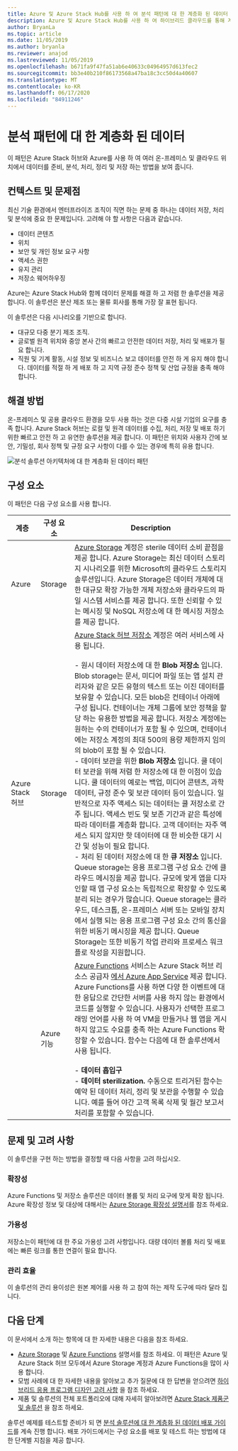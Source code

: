 ```yaml
---
title: Azure 및 Azure Stack Hub를 사용 하 여 분석 패턴에 대 한 계층화 된 데이터
description: Azure 및 Azure Stack Hub를 사용 하 여 하이브리드 클라우드를 통해 계층화 된 데이터 솔루션을 구현 하는 방법을 알아봅니다.
author: BryanLa
ms.topic: article
ms.date: 11/05/2019
ms.author: bryanla
ms.reviewer: anajod
ms.lastreviewed: 11/05/2019
ms.openlocfilehash: b671fa9f47fa51ab6e40633c04964957d613fec2
ms.sourcegitcommit: bb3e40b210f86173568a47ba18c3cc50d4a40607
ms.translationtype: MT
ms.contentlocale: ko-KR
ms.lasthandoff: 06/17/2020
ms.locfileid: "84911246"
---
```

# <a name="tiered-data-for-analytics-pattern"></a>분석 패턴에 대 한 계층화 된 데이터

이 패턴은 Azure Stack 허브와 Azure를 사용 하 여 여러 온-프레미스 및 클라우드 위치에서 데이터를 준비, 분석, 처리, 정리 및 저장 하는 방법을 보여 줍니다.

## <a name="context-and-problem"></a>컨텍스트 및 문제점

최신 기술 환경에서 엔터프라이즈 조직이 직면 하는 문제 중 하나는 데이터 저장, 처리 및 분석에 중요 한 문제입니다. 고려해 야 할 사항은 다음과 같습니다.

- 데이터 콘텐츠
- 위치
- 보안 및 개인 정보 요구 사항
- 액세스 권한
- 유지 관리
- 저장소 웨어하우징

Azure는 Azure Stack Hub와 함께 데이터 문제를 해결 하 고 저렴 한 솔루션을 제공 합니다. 이 솔루션은 분산 제조 또는 물류 회사를 통해 가장 잘 표현 됩니다.

이 솔루션은 다음 시나리오를 기반으로 합니다.

- 대규모 다중 분기 제조 조직.
- 글로벌 원격 위치와 중앙 본사 간의 빠르고 안전한 데이터 저장, 처리 및 배포가 필요 합니다.
- 직원 및 기계 활동, 시설 정보 및 비즈니스 보고 데이터를 안전 하 게 유지 해야 합니다. 데이터를 적절 하 게 배포 하 고 지역 규정 준수 정책 및 산업 규정을 충족 해야 합니다.

## <a name="solution"></a>해결 방법

온-프레미스 및 공용 클라우드 환경을 모두 사용 하는 것은 다중 시설 기업의 요구를 충족 합니다. Azure Stack 허브는 로컬 및 원격 데이터를 수집, 처리, 저장 및 배포 하기 위한 빠르고 안전 하 고 유연한 솔루션을 제공 합니다. 이 패턴은 위치와 사용자 간에 보안, 기밀성, 회사 정책 및 규정 요구 사항이 다를 수 있는 경우에 특히 유용 합니다.

![분석 솔루션 아키텍처에 대 한 계층화 된 데이터 패턴](media/pattern-tiered-data-analytics/solution-architecture.png)

## <a name="components"></a>구성 요소

이 패턴은 다음 구성 요소를 사용 합니다.

| 계층 | 구성 요소 | Description |
|----------|-----------|-------------|
| Azure | Storage | [Azure Storage](/azure/storage/) 계정은 sterile 데이터 소비 끝점을 제공 합니다. Azure Storage는 최신 데이터 스토리지 시나리오를 위한 Microsoft의 클라우드 스토리지 솔루션입니다. Azure Storage은 데이터 개체에 대 한 대규모 확장 가능한 개체 저장소와 클라우드의 파일 시스템 서비스를 제공 합니다. 또한 신뢰할 수 있는 메시징 및 NoSQL 저장소에 대 한 메시징 저장소를 제공 합니다. |
| Azure Stack 허브 | Storage | [Azure Stack 허브 저장소](/azure-stack/user/azure-stack-storage-overview) 계정은 여러 서비스에 사용 됩니다.<br><br>- 원시 데이터 저장소에 대 한 **Blob 저장소** 입니다. Blob storage는 문서, 미디어 파일 또는 앱 설치 관리자와 같은 모든 유형의 텍스트 또는 이진 데이터를 보유할 수 있습니다. 모든 blob은 컨테이너 아래에 구성 됩니다. 컨테이너는 개체 그룹에 보안 정책을 할당 하는 유용한 방법을 제공 합니다. 저장소 계정에는 원하는 수의 컨테이너가 포함 될 수 있으며, 컨테이너에는 저장소 계정의 최대 500의 용량 제한까지 임의의 blob이 포함 될 수 있습니다.<br>- 데이터 보관을 위한 **Blob 저장소** 입니다. 쿨 데이터 보관을 위해 저렴 한 저장소에 대 한 이점이 있습니다. 쿨 데이터의 예로는 백업, 미디어 콘텐츠, 과학 데이터, 규정 준수 및 보관 데이터 등이 있습니다. 일반적으로 자주 액세스 되는 데이터는 쿨 저장소로 간주 됩니다. 액세스 빈도 및 보존 기간과 같은 특성에 따라 데이터를 계층화 합니다. 고객 데이터는 자주 액세스 되지 않지만 핫 데이터에 대 한 비슷한 대기 시간 및 성능이 필요 합니다.<br>- 처리 된 데이터 저장소에 대 한 **큐 저장소** 입니다. Queue storage는 응용 프로그램 구성 요소 간에 클라우드 메시징을 제공 합니다. 규모에 맞게 앱을 디자인할 때 앱 구성 요소는 독립적으로 확장할 수 있도록 분리 되는 경우가 많습니다. Queue storage는 클라우드, 데스크톱, 온-프레미스 서버 또는 모바일 장치에서 실행 되는 응용 프로그램 구성 요소 간의 통신을 위한 비동기 메시징을 제공 합니다. Queue Storage는 또한 비동기 작업 관리와 프로세스 워크플로 작성을 지원합니다. |
| | Azure 기능 | [Azure Functions](/azure/azure-functions/) 서비스는 Azure Stack 허브 리소스 공급자 [에서 Azure App Service](/azure-stack/operator/azure-stack-app-service-overview) 제공 합니다. Azure Functions를 사용 하면 다양 한 이벤트에 대 한 응답으로 간단한 서버를 사용 하지 않는 환경에서 코드를 실행할 수 있습니다. 사용자가 선택한 프로그래밍 언어를 사용 하 여 VM을 만들거나 웹 앱을 게시 하지 않고도 수요를 충족 하는 Azure Functions 확장할 수 있습니다. 함수는 다음에 대 한 솔루션에서 사용 됩니다.<br><br>- **데이터 흡입구**<br>- **데이터 sterilization.** 수동으로 트리거된 함수는 예약 된 데이터 처리, 정리 및 보관을 수행할 수 있습니다. 예를 들어 야간 고객 목록 삭제 및 월간 보고서 처리를 포함할 수 있습니다.|

## <a name="issues-and-considerations"></a>문제 및 고려 사항

이 솔루션을 구현 하는 방법을 결정할 때 다음 사항을 고려 하십시오.

### <a name="scalability"></a>확장성

Azure Functions 및 저장소 솔루션은 데이터 볼륨 및 처리 요구에 맞게 확장 됩니다. Azure 확장성 정보 및 대상에 대해서는 [Azure Storage 확장성 설명서](/azure/storage/common/storage-scalability-targets)를 참조 하세요.

### <a name="availability"></a>가용성

저장소는이 패턴에 대 한 주요 가용성 고려 사항입니다. 대량 데이터 볼륨 처리 및 배포에는 빠른 링크를 통한 연결이 필요 합니다.

### <a name="manageability"></a>관리 효율

이 솔루션의 관리 용이성은 원본 제어를 사용 하 고 참여 하는 제작 도구에 따라 달라 집니다.

## <a name="next-steps"></a>다음 단계

이 문서에서 소개 하는 항목에 대 한 자세한 내용은 다음을 참조 하세요.

- [Azure Storage](/azure/storage/) 및 [Azure Functions](/azure/azure-functions/) 설명서를 참조 하세요. 이 패턴은 Azure 및 Azure Stack 허브 모두에서 Azure Storage 계정과 Azure Functions을 많이 사용 합니다.
- 모범 사례에 대 한 자세한 내용을 알아보고 추가 질문에 대 한 답변을 얻으려면 [하이브리드 응용 프로그램 디자인 고려 사항](overview-app-design-considerations.md) 을 참조 하세요.
- 제품 및 솔루션의 전체 포트폴리오에 대해 자세히 알아보려면 [Azure Stack 제품군 및 솔루션](/azure-stack) 을 참조 하세요.

솔루션 예제를 테스트할 준비가 되 면 [분석 솔루션에 대 한 계층화 된 데이터 배포 가이드](https://aka.ms/tiereddatadeploy)를 계속 진행 합니다. 배포 가이드에서는 구성 요소를 배포 및 테스트 하는 방법에 대 한 단계별 지침을 제공 합니다.

